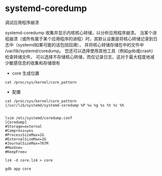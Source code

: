 # systemd-coredump

调试应用程序崩溃

systemd-coredump 收集并显示内核核心转储，以分析应用程序崩溃。
当某个进程崩溃（或所有属于某个应用程序的进程）时，其默认设置是将核心转储记录到日志中（systemd如果可能的话包括回溯），
并将核心转储存储在中的文件中 /var/lib/systemd/coredump。
您还可以选择使用其他工具（例如gdb或crash） 检查转储文件。
可以选择不存储核心转储，而仅记录日志，这对于最大程度地减少敏感信息的收集和存储很有

- core 生成位置
```shell
cat /proc/sys/kernel/core_pattern
```

- 配置
```shell
cat /proc/sys/kernel/core_pattern
|/usr/lib/systemd/systemd-coredump %P %u %g %s %t %c %h


lvim /etc/systemd/coredump.conf
[Coredump]
#Storage=external
#Compress=yes
#ProcessSizeMax=2G
#ExternalSizeMax=2G
#JournalSizeMax=767M
#MaxUse=
#KeepFree=

lz4 -d core.lz4 > core

gdb app core
```

